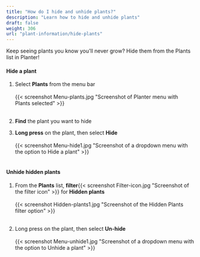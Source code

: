 ```yaml
---
title: "How do I hide and unhide plants?"
description: "Learn how to hide and unhide plants"
draft: false
weight: 306
url: "plant-information/hide-plants"
---
```


Keep seeing plants you know you'll never grow?  Hide them from the Plants list in Planter!

#### Hide a plant
1. Select **Plants** from the menu bar<br /><br />
{{< screenshot Menu-plants.jpg "Screenshot of Planter menu with Plants selected" >}}<br /><br />

2. **Find** the plant you want to hide

3. **Long press** on the plant, then select **Hide**<br /><br />
{{< screenshot Menu-hide1.jpg "Screenshot of a dropdown menu with the option to Hide a plant" >}}<br /><br />

#### Unhide hidden plants
1. From the **Plants** list, **filter**{{< screenshot Filter-icon.jpg "Screenshot of the filter icon" >}} for **Hidden plants**<br /><br />
{{< screenshot Hidden-plants1.jpg "Screenshot of the Hidden Plants filter option" >}}<br /><br />

2. Long press on the plant, then select **Un-hide**<br /><br />
{{< screenshot Menu-unhide1.jpg "Screenshot of a dropdown menu with the option to Unhide a plant" >}}
